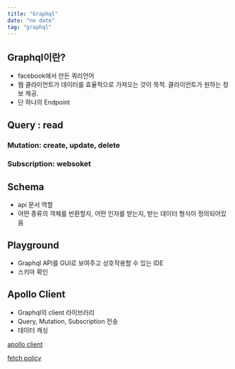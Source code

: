 ```yaml
---
title: "Graphql"
date: "no date"
tag: "graphql"
---
```


## Graphql이란?

- facebook에서 만든 쿼리언어
- 웹 클라이언트가 데이터를 효율적으로 가져오는 것이 목적. 클라이언트가 원하는 정보 제공.
- 단 하나의 Endpoint

## Query : read

### Mutation: create, update, delete

### Subscription: websoket

## Schema

- api 문서 역할
- 어떤 종류의 객체를 반환할지, 어떤 인자를 받는지, 받는 데이터 형식이 정의되어있음

## Playground

- Graphql API를 GUI로 보여주고 상호작용할 수 있는 IDE
- 스키마 확인

## Apollo Client

- Graphql의 client 라이브러리
- Query, Mutation, Subscription 전송
- 데이터 캐싱

[apollo client](https://www.notion.so/apollo-client-887071f68e224a81b74ef20293abb361)

[fetch policy](https://www.notion.so/fetch-policy-843005268199487b86c4a7825dab6803)
